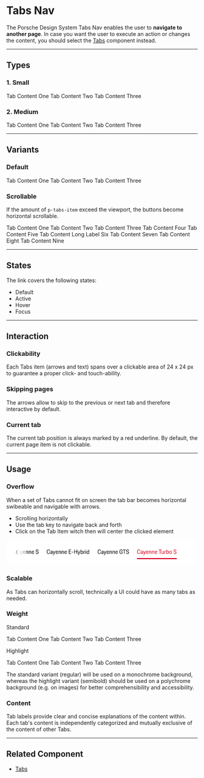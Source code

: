 # Tabs Nav

The Porsche Design System Tabs Nav enables the user to **navigate to another page**. 
In case you want the user to execute an action or changes the content, you should select the [Tabs](#/components/tabs) component instead.


---

## Types

### 1. Small

<p-tabs size="small">
  <p-tabs-item label="Item One" selected=""><p-text>Tab Content One</p-text></p-tabs-item>
  <p-tabs-item label="Item Two">Tab Content Two</p-tabs-item>
  <p-tabs-item label="Item Three">Tab Content Three</p-tabs-item>
</p-tabs>


### 2. Medium

<p-tabs size="medium">
  <p-tabs-item label="Item One" selected=""><p-text>Tab Content One</p-text></p-tabs-item>
  <p-tabs-item label="Item Two">Tab Content Two</p-tabs-item>
  <p-tabs-item label="Item Three">Tab Content Three</p-tabs-item>
</p-tabs>


---

## Variants

### Default

<p-tabs size="small">
  <p-tabs-item label="Item One" selected=""><p-text>Tab Content One</p-text></p-tabs-item>
  <p-tabs-item label="Item Two">Tab Content Two</p-tabs-item>
  <p-tabs-item label="Item Three">Tab Content Three</p-tabs-item>
</p-tabs>

### Scrollable

If the amount of `p-tabs-item` exceed the viewport, the buttons become horizontal scrollable.

<p-tabs>
  <p-tabs-item label="Item One" selected=""><p-text>Tab Content One</p-text></p-tabs-item>
  <p-tabs-item label="Item Two">Tab Content Two</p-tabs-item>
  <p-tabs-item label="Item Three">Tab Content Three</p-tabs-item>
  <p-tabs-item label="Item Four">Tab Content Four</p-tabs-item>
  <p-tabs-item label="Item Five">Tab Content Five</p-tabs-item>
  <p-tabs-item label="Long Label Six">Tab Content Long Label Six</p-tabs-item>
  <p-tabs-item label="Item Seven">Tab Content Seven</p-tabs-item>
  <p-tabs-item label="Item Eight">Tab Content Eight</p-tabs-item>
  <p-tabs-item label="Item Nine">Tab Content Nine</p-tabs-item>
</p-tabs>




---

## States

The link covers the following states:

* Default
* Active
* Hover
* Focus

---

## Interaction

### Clickability

Each Tabs item (arrows and text) spans over a clickable area of 24 x 24 px to guarantee a proper click- and touch-ability.

### Skipping pages

The arrows allow to skip to the previous or next tab and therefore interactive by default. 

### Current tab

The current tab position is always marked by a red underline. By default, the current page item is not clickable.

---

## Usage

### Overflow

When a set of Tabs cannot fit on screen the tab bar becomes horizontal swibeable and navigable with arrows.

- Scrolling horizontally
- Use the tab key to navigate back and forth 
- Click on the Tab Item witch then will center the clicked element

![Possible overflow](./assets/tab-overflow.png)

### Scalable

As Tabs can horizontally scroll, technically a UI could have as many tabs as needed.

### Weight

Standard

<p-tabs weight="regular">
  <p-tabs-item label="Item One" selected=""><p-text>Tab Content One</p-text></p-tabs-item>
  <p-tabs-item label="Item Two">Tab Content Two</p-tabs-item>
  <p-tabs-item label="Item Three">Tab Content Three</p-tabs-item>
</p-tabs>

Highlight

<p-tabs weight="semibold">
  <p-tabs-item label="Item One" selected=""><p-text>Tab Content One</p-text></p-tabs-item>
  <p-tabs-item label="Item Two">Tab Content Two</p-tabs-item>
  <p-tabs-item label="Item Three">Tab Content Three</p-tabs-item>
</p-tabs>

The standard variant (regular) will be used on a monochrome background, whereas the highlight variant (semibold) should be 
used on a polychrome background (e.g. on images) for better comprehensibility and accessibility.

### Content

Tab labels provide clear and concise explanations of the content within. Each tab's content is independently categorized and mutually exclusive of the content of other Tabs.

---

## Related Component
* [Tabs](#/components/tabs)